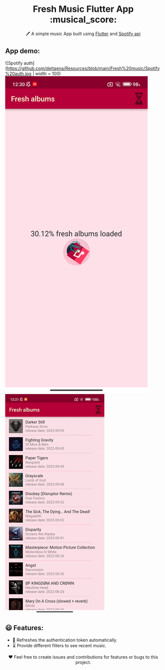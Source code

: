 <h1 align="center">Fresh Music Flutter App :musical_score:</h1>  
<p align="center">
  🖊️ A simple music App built using <a href="https://flutter.dev/">Flutter</a> and <a href="https://developer.spotify.com/documentation/">Spotify api</a>
</p>

## App demo: 

![Spotify auth](https://github.com/deltaena/Resources/blob/main/Fresh%20music/Spotify%20auth.jpg | width = 100)
![Albums loading](https://github.com/deltaena/Resources/blob/main/Fresh%20music/Albums%20loading.jpg)
![app preview](https://github.com/deltaena/Resources/blob/main/Fresh%20music/app%20preview.gif)


## 😃 Features:

- :key: Refreshes the authentication token automatically.
- :hourglass_flowing_sand: Provide different filters to see recent music.

<p align="center">
  ❤️ Feel free to create issues and contributions for features or bugs to this project.
</p>
